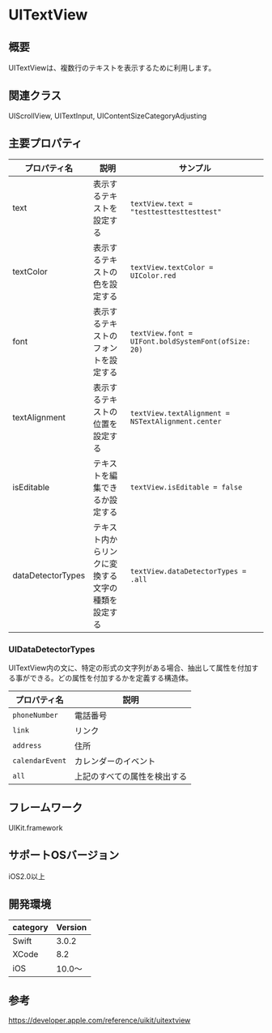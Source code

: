 # UITextView

## 概要
UITextViewは、複数行のテキストを表示するために利用します。

## 関連クラス
UIScrollView, UITextInput, UIContentSizeCategoryAdjusting


## 主要プロパティ

|プロパティ名|説明|サンプル|
|---|---|---|
|text | 表示するテキストを設定する |  `textView.text = "testtesttesttesttest"` |
|textColor  | 表示するテキストの色を設定する | `textView.textColor = UIColor.red` |
|font | 表示するテキストのフォントを設定する | `textView.font = UIFont.boldSystemFont(ofSize: 20)` |
|textAlignment  |  表示するテキストの位置を設定する | `textView.textAlignment = NSTextAlignment.center` |
|isEditable  | テキストを編集できるか設定する | `textView.isEditable = false` |
|dataDetectorTypes  | テキスト内からリンクに変換する文字の種類を設定する | `textView.dataDetectorTypes = .all` |

### UIDataDetectorTypes
UITextView内の文に、特定の形式の文字列がある場合、抽出して属性を付加する事ができる。どの属性を付加するかを定義する構造体。

|プロパティ名|説明|
|---|---|
|`phoneNumber`|電話番号|
|`link`|リンク|
|`address`|住所|
|`calendarEvent`|カレンダーのイベント|
|`all`|上記のすべての属性を検出する|


## フレームワーク
UIKit.framework

## サポートOSバージョン
iOS2.0以上

## 開発環境
|category | Version| 
|---|---|
| Swift | 3.0.2 |
| XCode | 8.2 |
| iOS | 10.0〜 |

## 参考
https://developer.apple.com/reference/uikit/uitextview
